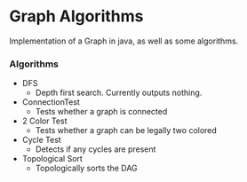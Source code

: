 # Graph Algorithms
Implementation of a Graph in java, as well as some algorithms.

### Algorithms
- DFS
  - Depth first search. Currently outputs nothing.
- ConnectionTest
  - Tests whether a graph is connected 
- 2 Color Test
  - Tests whether a graph can be legally two colored
- Cycle Test
  - Detects if any cycles are present
- Topological Sort
  - Topologically sorts the DAG
